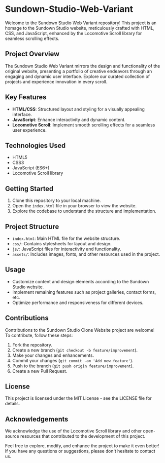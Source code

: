 # Sundown-Studio-Web-Variant

Welcome to the Sundown Studio Web Variant repository! This project is an homage to the Sundown Studio website, meticulously crafted with HTML, CSS, and JavaScript, enhanced by the Locomotive Scroll library for seamless scrolling effects.

## Project Overview

The Sundown Studio Web Variant mirrors the design and functionality of the original website, presenting a portfolio of creative endeavors through an engaging and dynamic user interface. Explore our curated collection of projects and experience innovation in every scroll.

## Key Features

- **HTML/CSS**: Structured layout and styling for a visually appealing interface.
- **JavaScript**: Enhance interactivity and dynamic content.
- **Locomotive Scroll**: Implement smooth scrolling effects for a seamless user experience.

## Technologies Used

- HTML5
- CSS3
- JavaScript (ES6+)
- Locomotive Scroll library

## Getting Started

1. Clone this repository to your local machine.
2. Open the `index.html` file in your browser to view the website.
3. Explore the codebase to understand the structure and implementation.

## Project Structure

- `index.html`: Main HTML file for the website structure.
- `css/`: Contains stylesheets for layout and design.
- `js/`: JavaScript files for interactivity and functionality.
- `assets/`: Includes images, fonts, and other resources used in the project.

## Usage

- Customize content and design elements according to the Sundown Studio website.
- Implement remaining features such as project galleries, contact forms, etc.
- Optimize performance and responsiveness for different devices.

## Contributions

Contributions to the Sundown Studio Clone Website project are welcome! To contribute, follow these steps:

1. Fork the repository.
2. Create a new branch (`git checkout -b feature/improvement`).
3. Make your changes and enhancements.
4. Commit your changes (`git commit -am 'Add new feature'`).
5. Push to the branch (`git push origin feature/improvement`).
6. Create a new Pull Request.


## License
This project is licensed under the MIT License - see the LICENSE file for details.

## Acknowledgements

We acknowledge the use of the Locomotive Scroll library and other open-source resources that contributed to the development of this project.

Feel free to explore, modify, and enhance the project to make it even better! If you have any questions or suggestions, please don't hesitate to contact us.
